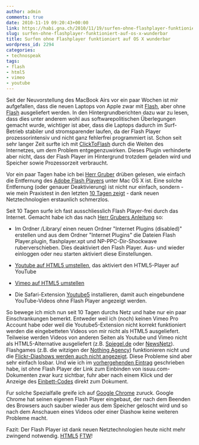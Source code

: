 ```yaml
---
author: admin
comments: true
date: 2010-11-19 09:20:43+00:00
link: https://habi.gna.ch/2010/11/19/surfen-ohne-flashplayer-funktioniert-auf-os-x-wunderbar/
slug: surfen-ohne-flashplayer-funktioniert-auf-os-x-wunderbar
title: Surfen ohne Flashplayer funktioniert auf OS X wunderbar
wordpress_id: 2294
categories:
- technospeak
tags:
- flash
- html5
- vimeo
- youtube
---
```


Seit der Neuvorstellung des MacBook Airs vor ein paar Wochen ist mir aufgefallen, dass die neuen Laptops von Apple zwar mit [Flash](http://en.wikipedia.org/wiki/Flash_memory), aber ohne [Flash](http://en.wikipedia.org/wiki/Adobe_Flash) ausgeliefert werden. In den Hintergrundberichten dazu war zu lesen, dass dies unter anderem wohl aus softwarepolitischen Überlegungen gemacht wurde, wichtiger ist aber, dass die Laptops dadurch im Surf-Betrieb stabiler und stromsparender laufen, da der Flash Player prozessorintensiv und nicht ganz fehlerfrei programmiert ist. Schon seit sehr langer Zeit surfte ich mit [ClickToFlash](http://clicktoflash.com/) durch die Weiten des Internetzes, um dem Problem entgegenzuwirken. Dieses Plugin verhinderte aber nicht, dass der Flash Player im Hintergrund trotzdem geladen wird und Speicher sowie Prozessorzeit verbraucht.

Vor ein paar Tagen habe ich bei [Herr Gruber](http://daringfireball.net/2010/11/flash_free_and_cheating_with_google_chrome) drüben gelesen, wie einfach die Entfernung des [Adobe Flash Players](http://www.adobe.com/products/flashplayer/) unter Mac OS X ist. Eine solche Entfernung (oder genauer Deaktivierung) ist nicht nur einfach, sondern - wie mein Praxistest in den letzten [10 Tagen zeigt](http://identi.ca/notice/58271706) - dank neuen Netztechnologien erstaunlich schmerzlos.

Seit 10 Tagen surfe ich fast ausschliesslich Flash Player-frei durch das Internet. Gemacht habe ich das nach [Herr Grubers Anleitung](http://daringfireball.net/2010/11/flash_free_and_cheating_with_google_chrome) so:
  
  * Im Ordner /Library/ einen neuen Ordner "Internet Plugins (disabled)" erstellen und aus dem Ordner "Internet Plugins" die Dateien Flash Player.plugin, flashplayer.xpt und NP-PPC-Dir-Shockwave ruberverschieben. Dies deaktiviert den Flash Player. Aus- und wieder einloggen oder neu starten aktiviert diese Einstellungen.

  * [Youtube auf HTML5 umstellen](http://youtube.com/html5), das aktiviert den HTML5-Player auf YouTube
  * [Vimeo auf HTML5 umstellen](http://vimeo.com/blog:268)
  * Die Safari-Extension [Youtube5](http://www.verticalforest.com/youtube5-extension/) installieren, damit auch eingebundene YouTube-Videos ohne Flash Player angezeigt werden.

So bewege ich mich nun seit 10 Tagen durchs Netz und habe nur ein paar Einschrankungen bemerkt. Entweder weil ich (noch) keinen Vimeo Pro Account habe oder weil die Youtube5-Extension nicht korrekt funktioniert werden die eingebetteten Videos von mir nicht als HTML5 ausgeliefert. Teilweise werden Videos von anderen Seiten als Youtube und Vimeo nicht als HTML5-Alternative ausgeliefert (z.B. [Spiegel.de](http://spiegel.de/video/video-1086540.html) oder [NewsNetz](http://spiegel.de/video/video-1086540.html)). Flashgames (z.B. die witzigen der [Nothing Agency](https://nothing.ch/works/games)) funktionieren nicht und die [Flickr-Diashows werden auch nicht angezeigt](http://cl.ly/3Iy6). Diese Probleme sind aber sehr einfach losbar. Und wie ich im [vorhergehenden Eintrag](https://habi.gna.ch/2010/11/19/ausschaffungsinitiative-im-praxistest/) geschrieben habe, ist ohne Flash Player der Link zum Einbinden von issuu.com-Dokumenten zwar kurz sichtbar, fuhr aber nach einem Klick und der Anzeige des [Einbett-Codes](http://issuu.com/surprise/docs/surprise_237?showEmbed=true) direkt zum Dokument.

Fur solche Spezialfalle greife ich auf [Google Chrome](http://www.google.com/chrome/) zuruck. Google Chrome hat seinen eigenen Flash Player eingebaut, der nach dem Beenden des Browsers auch sauber wieder aus dem Speicher geloscht wird und so nach dem Anschauen eines Videos oder einer Diashow keine weiteren Probleme macht.

Fazit: Der Flash Player ist dank neuen Netztechnologien heute nicht mehr zwingend notwendig. [HTML5](http://slides.html5rocks.com/) [FTW](http://www.urbandictionary.com/define.php?term=ftw)!
